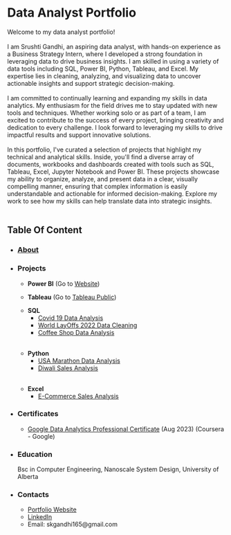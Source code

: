 <h1>Data Analyst Portfolio</h1>
Welcome to my data analyst portfolio!<br/><br/>
I am Srushti Gandhi, an aspiring data analyst, with hands-on experience as a Business Strategy Intern, where I developed a strong foundation in leveraging data to drive business insights. I am skilled in using a variety of data tools including SQL, Power BI, Python, Tableau, and Excel. My expertise lies in cleaning, analyzing, and visualizing data to uncover actionable insights and support strategic decision-making.<br/><br/>
I am committed to continually learning and expanding my skills in data analytics. My enthusiasm for the field drives me to stay updated with new tools and techniques. Whether working solo or as part of a team, I am excited to contribute to the success of every project, bringing creativity and dedication to every challenge. I look forward to leveraging my skills to drive impactful results and support innovative solutions.<br/><br/>
In this portfolio, I've curated a selection of projects that highlight my technical and analytical skills. Inside, you'll find a diverse array of documents, workbooks and dashboards created with tools such as SQL, Tableau, Excel, Jupyter Notebook and Power BI. These projects showcase my ability to organize, analyze, and present data in a clear, visually compelling manner, ensuring that complex information is easily understandable and actionable for informed decision-making. Explore my work to see how my skills can help translate data into strategic insights.<br/><br/>
<h2>Table Of Content</h2>
<ul>
  <li> <h3><a href=https://github.com/skgandhi165/Data-Analytics/blob/main/README.md#data-analyst-portfolio>About</a></h3></li>
  <li><h3> Projects</h3></li>
  <ul>
    <li><b>Power BI</b> (Go to <a href=https://skgandhi165.github.io/SrushtiGandhi.github.io/powerbi.html>Website</a>)
      
  </ul>
  <ul>
    <li><b>Tableau</b> (Go to <a href=https://public.tableau.com/app/profile/srushti.gandhi/vizzes>Tableau Public</a>)
      
  </ul>
  <ul>
    <li><b>SQL</b>
      <ul>
        <li><a href=https://github.com/skgandhi165/Data-Analytics/blob/main/Covid_19_Data_Exploration.sql>Covid 19 Data Analysis</a></li>
        <li><a href=https://github.com/skgandhi165/Data-Analytics/blob/main/World_LayOffs_Data_Cleaning.sql>World LayOffs 2022 Data Cleaning</a></li>
        <li><a href=https://github.com/skgandhi165/Data-Analytics/blob/main/Cafe%20Sales%20Analysis/Coffee_Sales_Data_Analysis.sql>Coffee Shop Data Analysis</a></li>
      <br/>
      </ul>
  </ul>
  <ul>
    <li><b>Python</b>
      <ul>
        <li><a href=https://github.com/skgandhi165/Data-Analytics/blob/main/Marathon_Data_Analysis.ipynb>USA Marathon Data Analysis</a></li>
        <li><a href=https://github.com/skgandhi165/Data-Analytics/tree/main/Diwali%20Sales%20Analysis>Diwali Sales Analysis</a></li>
      <br/>
      </ul>
  </ul>
  <ul>
    <li><b>Excel</b>
      <ul>
        <li><a href=https://github.com/skgandhi165/Data-Analytics/tree/main/E-Commerce%20Sales%20Analysis>E-Commerce Sales Analysis</a></li> 
      </ul>
  </ul>
  <li><h3>Certificates</h3></li>
  <ul>
    <li><a href= https://coursera.org/share/752a4c16f393789c07a6b4435946a803>Google Data Analytics Professional Certificate</a> (Aug 2023) (Coursera - Google)</li>
  </ul>
  <li><h3>Education</h3>
  <p>Bsc in Computer Engineering, Nanoscale System Design, University of Alberta</p>
  </li>
  
  <li><h3>Contacts</h3></li>
  <ul>
    <li><a href=https://skgandhi165.github.io/SrushtiGandhi.github.io/>Portfolio Website</a></li>
    <li><a href=https://www.linkedin.com/in/srushti-gandhi-7142571a3/>LinkedIn</a></li>
    <li>Email: skgandhi165@gmail.com</li>
  </ul>
</ul>
